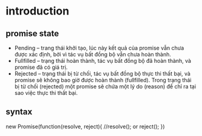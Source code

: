 # introduction
## promise state
* Pending – trang thái khởi tạo, lúc này kết quả của promise vẫn chưa được xác định, bởi vì tác vụ bất đồng bộ vẫn chưa hoàn thành.
* Fullfilled – trạng thái hoàn thành, tác vụ bất đồng bộ đã hoàn thành, và promise đã có giá trị.
* Rejected – trạng thái bị từ chối, tác vụ bất đồng bộ thực thi thất bại, và promise sẽ không bao giờ được hoàn thành (fullfilled). Trong trạng thái bị từ chối (rejected) một promise sẽ chứa một lý do (reason) để chỉ ra tại sao việc thực thi thất bại.
## syntax
new Promise(function(resolve, reject){
	//resolve(); or reject();
})
